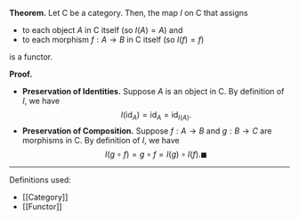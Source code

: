 **Theorem.** Let $\mathsf{C}$ be a category. Then, the map $I$ on $\mathsf{C}$ that assigns
- to each object $A$ in $\mathsf{C}$ itself (so $I(A)=A$) and
- to each morphism $f:A\to B$ in $\mathsf{C}$ itself (so $I(f)=f$)

is a functor.

**Proof.**
- **Preservation of Identities.** Suppose $A$ is an object in $\mathsf{C}$. By definition of $I$, we have $$I(\text{id}_{A})=\text{id}_{A}=\text{id}_{I(A)}.$$
- **Preservation of Composition.** Suppose $f:A\to B$ and $g:B\to C$ are morphisms in $\mathsf{C}$. By definition of $I$, we have $$I(g\circ f)=g\circ f=I(g)\circ I(f). \blacksquare$$

***
Definitions used:
- [[Category]]
- [[Functor]]

